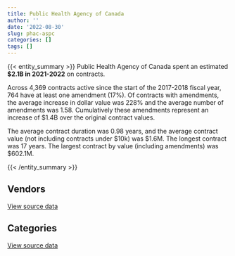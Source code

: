 ```yaml
---
title: Public Health Agency of Canada
author: ''
date: '2022-08-30'
slug: phac-aspc
categories: []
tags: []
---
```


<script src="/rmarkdown-libs/htmlwidgets/htmlwidgets.js"></script>
<link href="/rmarkdown-libs/datatables-css/datatables-crosstalk.css" rel="stylesheet" />
<script src="/rmarkdown-libs/datatables-binding/datatables.js"></script>
<script src="/rmarkdown-libs/jquery/jquery-3.6.0.min.js"></script>
<link href="/rmarkdown-libs/dt-core-bootstrap/css/dataTables.bootstrap.min.css" rel="stylesheet" />
<link href="/rmarkdown-libs/dt-core-bootstrap/css/dataTables.bootstrap.extra.css" rel="stylesheet" />
<script src="/rmarkdown-libs/dt-core-bootstrap/js/jquery.dataTables.min.js"></script>
<script src="/rmarkdown-libs/dt-core-bootstrap/js/dataTables.bootstrap.min.js"></script>
<link href="/rmarkdown-libs/crosstalk/css/crosstalk.min.css" rel="stylesheet" />
<script src="/rmarkdown-libs/crosstalk/js/crosstalk.min.js"></script>
<script src="/rmarkdown-libs/htmlwidgets/htmlwidgets.js"></script>
<link href="/rmarkdown-libs/datatables-css/datatables-crosstalk.css" rel="stylesheet" />
<script src="/rmarkdown-libs/datatables-binding/datatables.js"></script>
<script src="/rmarkdown-libs/jquery/jquery-3.6.0.min.js"></script>
<link href="/rmarkdown-libs/dt-core-bootstrap/css/dataTables.bootstrap.min.css" rel="stylesheet" />
<link href="/rmarkdown-libs/dt-core-bootstrap/css/dataTables.bootstrap.extra.css" rel="stylesheet" />
<script src="/rmarkdown-libs/dt-core-bootstrap/js/jquery.dataTables.min.js"></script>
<script src="/rmarkdown-libs/dt-core-bootstrap/js/dataTables.bootstrap.min.js"></script>
<link href="/rmarkdown-libs/crosstalk/css/crosstalk.min.css" rel="stylesheet" />
<script src="/rmarkdown-libs/crosstalk/js/crosstalk.min.js"></script>

{{< entity_summary >}}
Public Health Agency of Canada spent an estimated **\$2.1B in 2021-2022** on contracts.

Across 4,369 contracts active since the start of the 2017-2018 fiscal year, 764 have at least one amendment (17%). Of contracts with amendments, the average increase in dollar value was 228% and the average number of amendments was 1.58. Cumulatively these amendments represent an increase of \$1.4B over the original contract values.

The average contract duration was 0.98 years, and the average contract value (not including contracts under \$10k) was \$1.6M. The longest contract was 17 years. The largest contract by value (including amendments) was \$602.1M.

{{< /entity_summary >}}

## Vendors

<div id="htmlwidget-1" style="width:100%;height:auto;" class="datatables html-widget"></div>
<script type="application/json" data-for="htmlwidget-1">{"x":{"style":"bootstrap","filter":"none","vertical":false,"data":[["<a href=\"/vendors/3m_canada_company/\">3M CANADA COMPANY<\/a>","<a href=\"/vendors/ab_sciex/\">AB SCIEX<\/a>","<a href=\"/vendors/abb/\">ABB<\/a>","<a href=\"/vendors/abbott/\">ABBOTT<\/a>","<a href=\"/vendors/accenture/\">ACCENTURE<\/a>","<a href=\"/vendors/acklands_grainger/\">ACKLANDS GRAINGER<\/a>","<a href=\"/vendors/act/\">ACT<\/a>","<a href=\"/vendors/adapt_pharma_canada/\">ADAPT PHARMA CANADA<\/a>","<a href=\"/vendors/adpearl/\">ADPEARL<\/a>","<a href=\"/vendors/advanced_chippewa_technologies/\">ADVANCED CHIPPEWA TECHNOLOGIES<\/a>","<a href=\"/vendors/aeroports_de_montreal/\">AEROPORTS DE MONTREAL<\/a>","<a href=\"/vendors/agilent/\">AGILENT<\/a>","<a href=\"/vendors/ainsworth/\">AINSWORTH<\/a>","<a href=\"/vendors/altis_human_resources/\">ALTIS HUMAN RESOURCES<\/a>","<a href=\"/vendors/amazon/\">AMAZON<\/a>","<a href=\"/vendors/amd_medicom/\">AMD MEDICOM<\/a>","<a href=\"/vendors/anixter/\">ANIXTER<\/a>","<a href=\"/vendors/apotex/\">APOTEX<\/a>","<a href=\"/vendors/ari_financial_services/\">ARI FINANCIAL SERVICES<\/a>","<a href=\"/vendors/avi_spl_canada/\">AVI SPL CANADA<\/a>","<a href=\"/vendors/b_braun_of_canada/\">B BRAUN OF CANADA<\/a>","<a href=\"/vendors/bauer_hockey/\">BAUER HOCKEY<\/a>","<a href=\"/vendors/bavarian_nordic/\">BAVARIAN NORDIC<\/a>","<a href=\"/vendors/baxter/\">BAXTER<\/a>","<a href=\"/vendors/bayshore_healthcare/\">BAYSHORE HEALTHCARE<\/a>","<a href=\"/vendors/bdo_canada/\">BDO CANADA<\/a>","<a href=\"/vendors/beckman_coulter_canada/\">BECKMAN COULTER CANADA<\/a>","<a href=\"/vendors/bell_canada/\">BELL CANADA<\/a>","<a href=\"/vendors/bio_nuclear_diagnostics/\">BIO NUCLEAR DIAGNOSTICS<\/a>","<a href=\"/vendors/biomerieux_canada/\">BIOMERIEUX CANADA<\/a>","<a href=\"/vendors/biron_groupe_sante/\">BIRON GROUPE SANTE<\/a>","<a href=\"/vendors/black_mcdonald/\">BLACK MCDONALD<\/a>","<a href=\"/vendors/bluedot/\">BLUEDOT<\/a>","<a href=\"/vendors/bomimed/\">BOMIMED<\/a>","<a href=\"/vendors/bruker/\">BRUKER<\/a>","<a href=\"/vendors/cae/\">CAE<\/a>","<a href=\"/vendors/calian/\">CALIAN<\/a>","<a href=\"/vendors/calko_group/\">CALKO GROUP<\/a>","<a href=\"/vendors/campbell_drug_stores/\">CAMPBELL DRUG STORES<\/a>","<a href=\"/vendors/canada_post/\">CANADA POST<\/a>","<a href=\"/vendors/canadian_corps_of_commissionaires/\">CANADIAN CORPS OF COMMISSIONAIRES<\/a>","<a href=\"/vendors/canadian_emergency_ventilators/\">CANADIAN EMERGENCY VENTILATORS<\/a>","<a href=\"/vendors/canadian_paediatric_society/\">CANADIAN PAEDIATRIC SOCIETY<\/a>","<a href=\"/vendors/canadian_red_cross/\">CANADIAN RED CROSS<\/a>","<a href=\"/vendors/canon/\">CANON<\/a>","<a href=\"/vendors/carahsoft_technology/\">CARAHSOFT TECHNOLOGY<\/a>","<a href=\"/vendors/carleton_university/\">CARLETON UNIVERSITY<\/a>","<a href=\"/vendors/cbci_telecom/\">CBCI TELECOM<\/a>","<a href=\"/vendors/cdw_canada/\">CDW CANADA<\/a>","<a href=\"/vendors/cepheid/\">CEPHEID<\/a>","<a href=\"/vendors/charron_human_resources/\">CHARRON HUMAN RESOURCES<\/a>","<a href=\"/vendors/chu_sainte_justine/\">CHU SAINTE JUSTINE<\/a>","<a href=\"/vendors/chubb_edwards/\">CHUBB EDWARDS<\/a>","<a href=\"/vendors/cistel_technology/\">CISTEL TECHNOLOGY<\/a>","<a href=\"/vendors/clermark/\">CLERMARK<\/a>","<a href=\"/vendors/cofomo/\">COFOMO<\/a>","<a href=\"/vendors/commvault_systems/\">COMMVAULT SYSTEMS<\/a>","<a href=\"/vendors/compugen/\">COMPUGEN<\/a>","<a href=\"/vendors/confection_aventure/\">CONFECTION AVENTURE<\/a>","<a href=\"/vendors/contract_community/\">CONTRACT COMMUNITY<\/a>","<a href=\"/vendors/convergint_technologies/\">CONVERGINT TECHNOLOGIES<\/a>","<a href=\"/vendors/cummins_canada/\">CUMMINS CANADA<\/a>","<a href=\"/vendors/d_mark_biosciences/\">D MARK BIOSCIENCES<\/a>","<a href=\"/vendors/dalhousie_university/\">DALHOUSIE UNIVERSITY<\/a>","<a href=\"/vendors/decisive_group/\">DECISIVE GROUP<\/a>","<a href=\"/vendors/dell_computer/\">DELL COMPUTER<\/a>","<a href=\"/vendors/deloitte_and_touche/\">DELOITTE AND TOUCHE<\/a>","<a href=\"/vendors/dls_technology/\">DLS TECHNOLOGY<\/a>","<a href=\"/vendors/dnr_consulting_group/\">DNR CONSULTING GROUP<\/a>","<a href=\"/vendors/donna_cona/\">DONNA CONA<\/a>","<a href=\"/vendors/draeger/\">DRAEGER<\/a>","<a href=\"/vendors/dynacare/\">DYNACARE<\/a>","<a href=\"/vendors/dynamic_personnel_consultants/\">DYNAMIC PERSONNEL CONSULTANTS<\/a>","<a href=\"/vendors/eclipsys_solutions/\">ECLIPSYS SOLUTIONS<\/a>","<a href=\"/vendors/ecole_de_langues_abce/\">ECOLE DE LANGUES ABCE<\/a>","<a href=\"/vendors/ecole_de_langues_la_cite/\">ECOLE DE LANGUES LA CITE<\/a>","<a href=\"/vendors/ekos_research_associates/\">EKOS RESEARCH ASSOCIATES<\/a>","<a href=\"/vendors/elsevier/\">ELSEVIER<\/a>","<a href=\"/vendors/emergent_biosolutions/\">EMERGENT BIOSOLUTIONS<\/a>","<a href=\"/vendors/environics_research_group/\">ENVIRONICS RESEARCH GROUP<\/a>","<a href=\"/vendors/eperformance/\">EPERFORMANCE<\/a>","<a href=\"/vendors/ernst_young/\">ERNST YOUNG<\/a>","<a href=\"/vendors/esbe_scientific_industries/\">ESBE SCIENTIFIC INDUSTRIES<\/a>","<a href=\"/vendors/esri/\">ESRI<\/a>","<a href=\"/vendors/excel_human_resources/\">EXCEL HUMAN RESOURCES<\/a>","<a href=\"/vendors/factiva/\">FACTIVA<\/a>","<a href=\"/vendors/fast_forward_french/\">FAST FORWARD FRENCH<\/a>","<a href=\"/vendors/fast_track_staffing/\">FAST TRACK STAFFING<\/a>","<a href=\"/vendors/fca_canada/\">FCA CANADA<\/a>","<a href=\"/vendors/federal_express_canada/\">FEDERAL EXPRESS CANADA<\/a>","<a href=\"/vendors/felix_technology/\">FELIX TECHNOLOGY<\/a>","<a href=\"/vendors/ference_company_consulting/\">FERENCE COMPANY CONSULTING<\/a>","<a href=\"/vendors/fisher_paykel_healthcare/\">FISHER PAYKEL HEALTHCARE<\/a>","<a href=\"/vendors/fluid_energy_group/\">FLUID ENERGY GROUP<\/a>","<a href=\"/vendors/forrester_research/\">FORRESTER RESEARCH<\/a>","<a href=\"/vendors/fresenius_kabi_canada/\">FRESENIUS KABI CANADA<\/a>","<a href=\"/vendors/fti_professional_grade/\">FTI PROFESSIONAL GRADE<\/a>","<a href=\"/vendors/fujitsu/\">FUJITSU<\/a>","<a href=\"/vendors/g4s_security_services/\">G4S SECURITY SERVICES<\/a>","<a href=\"/vendors/galenvs_sciences/\">GALENVS SCIENCES<\/a>","<a href=\"/vendors/garda_security_group/\">GARDA SECURITY GROUP<\/a>","<a href=\"/vendors/gartner/\">GARTNER<\/a>","<a href=\"/vendors/general_electric_canada/\">GENERAL ELECTRIC CANADA<\/a>","<a href=\"/vendors/general_motors/\">GENERAL MOTORS<\/a>","<a href=\"/vendors/genesis_integration/\">GENESIS INTEGRATION<\/a>","<a href=\"/vendors/george_courey/\">GEORGE COUREY<\/a>","<a href=\"/vendors/getinge_canada/\">GETINGE CANADA<\/a>","<a href=\"/vendors/gilmore_reproductions/\">GILMORE REPRODUCTIONS<\/a>","<a href=\"/vendors/glaxosmithkline/\">GLAXOSMITHKLINE<\/a>","<a href=\"/vendors/global_life_sciences_solutions/\">GLOBAL LIFE SCIENCES SOLUTIONS<\/a>","<a href=\"/vendors/global_upholstery/\">GLOBAL UPHOLSTERY<\/a>","<a href=\"/vendors/goss_gilroy/\">GOSS GILROY<\/a>","<a href=\"/vendors/grand_toy/\">GRAND TOY<\/a>","<a href=\"/vendors/graybridge_international_consulting/\">GRAYBRIDGE INTERNATIONAL CONSULTING<\/a>","<a href=\"/vendors/greater_toronto_airport_authority/\">GREATER TORONTO AIRPORT AUTHORITY<\/a>","<a href=\"/vendors/groupe_robert/\">GROUPE ROBERT<\/a>","<a href=\"/vendors/hewlett_packard/\">HEWLETT PACKARD<\/a>","<a href=\"/vendors/ibm_canada/\">IBM CANADA<\/a>","<a href=\"/vendors/icu_medical_canada/\">ICU MEDICAL CANADA<\/a>","<a href=\"/vendors/illumina_canada/\">ILLUMINA CANADA<\/a>","<a href=\"/vendors/imperial_oil/\">IMPERIAL OIL<\/a>","<a href=\"/vendors/inksmith/\">INKSMITH<\/a>","<a href=\"/vendors/inter_medico/\">INTER MEDICO<\/a>","<a href=\"/vendors/interactive_audio_visual/\">INTERACTIVE AUDIO VISUAL<\/a>","<a href=\"/vendors/international_reporting/\">INTERNATIONAL REPORTING<\/a>","<a href=\"/vendors/iron_mountain/\">IRON MOUNTAIN<\/a>","<a href=\"/vendors/isoplex/\">ISOPLEX<\/a>","<a href=\"/vendors/itex/\">ITEX<\/a>","<a href=\"/vendors/j_sterling_industries/\">J STERLING INDUSTRIES<\/a>","<a href=\"/vendors/joseph_ribkoff/\">JOSEPH RIBKOFF<\/a>","<a href=\"/vendors/kone/\">KONE<\/a>","<a href=\"/vendors/konica_minolta_business_solutions/\">KONICA MINOLTA BUSINESS SOLUTIONS<\/a>","<a href=\"/vendors/kpmg/\">KPMG<\/a>","<a href=\"/vendors/language_research_development_group/\">LANGUAGE RESEARCH DEVELOPMENT GROUP<\/a>","<a href=\"/vendors/lansdowne_technologies/\">LANSDOWNE TECHNOLOGIES<\/a>","<a href=\"/vendors/larry_penner_enterprises/\">LARRY PENNER ENTERPRISES<\/a>","<a href=\"/vendors/les_traductions_tessier/\">LES TRADUCTIONS TESSIER<\/a>","<a href=\"/vendors/life_technologies/\">LIFE TECHNOLOGIES<\/a>","<a href=\"/vendors/lifelabs/\">LIFELABS<\/a>","<a href=\"/vendors/lionbridge/\">LIONBRIDGE<\/a>","<a href=\"/vendors/logistik_unicorp/\">LOGISTIK UNICORP<\/a>","<a href=\"/vendors/lowe_martin_company/\">LOWE MARTIN COMPANY<\/a>","<a href=\"/vendors/lro_staffing/\">LRO STAFFING<\/a>","<a href=\"/vendors/luminultra_technologies/\">LUMINULTRA TECHNOLOGIES<\/a>","<a href=\"/vendors/maxsys_staffing_and_consulting/\">MAXSYS STAFFING AND CONSULTING<\/a>","<a href=\"/vendors/mckesson_canada/\">MCKESSON CANADA<\/a>","<a href=\"/vendors/medtronic_canada/\">MEDTRONIC CANADA<\/a>","<a href=\"/vendors/meridian_medical_technologies/\">MERIDIAN MEDICAL TECHNOLOGIES<\/a>","<a href=\"/vendors/metro_logistics/\">METRO LOGISTICS<\/a>","<a href=\"/vendors/micronostyx/\">MICRONOSTYX<\/a>","<a href=\"/vendors/microsoft_canada/\">MICROSOFT CANADA<\/a>","<a href=\"/vendors/ministry_of_finance/\">MINISTRY OF FINANCE<\/a>","<a href=\"/vendors/mishkumi_technologies/\">MISHKUMI TECHNOLOGIES<\/a>","<a href=\"/vendors/mitsubishi_motor_sales/\">MITSUBISHI MOTOR SALES<\/a>","<a href=\"/vendors/mnp/\">MNP<\/a>","<a href=\"/vendors/mufactor/\">MUFACTOR<\/a>","<a href=\"/vendors/mustang_survival/\">MUSTANG SURVIVAL<\/a>","<a href=\"/vendors/natco_pharma_canada/\">NATCO PHARMA CANADA<\/a>","<a href=\"/vendors/nations_translation_group/\">NATIONS TRANSLATION GROUP<\/a>","<a href=\"/vendors/nattiq/\">NATTIQ<\/a>","<a href=\"/vendors/nav_canada/\">NAV CANADA<\/a>","<a href=\"/vendors/neptune_security_services/\">NEPTUNE SECURITY SERVICES<\/a>","<a href=\"/vendors/newfound_recruiting/\">NEWFOUND RECRUITING<\/a>","<a href=\"/vendors/nisha_techonologies/\">NISHA TECHONOLOGIES<\/a>","<a href=\"/vendors/nissan_canada/\">NISSAN CANADA<\/a>","<a href=\"/vendors/northern_micro/\">NORTHERN MICRO<\/a>","<a href=\"/vendors/nova_networks/\">NOVA NETWORKS<\/a>","<a href=\"/vendors/onx_enterprise_solutions/\">ONX ENTERPRISE SOLUTIONS<\/a>","<a href=\"/vendors/opentext/\">OPENTEXT<\/a>","<a href=\"/vendors/oproma/\">OPROMA<\/a>","<a href=\"/vendors/optiv_canada_federal/\">OPTIV CANADA FEDERAL<\/a>","<a href=\"/vendors/oracle_canada/\">ORACLE CANADA<\/a>","<a href=\"/vendors/paladin_group/\">PALADIN GROUP<\/a>","<a href=\"/vendors/pattison_sign_group/\">PATTISON SIGN GROUP<\/a>","<a href=\"/vendors/pra/\">PRA<\/a>","<a href=\"/vendors/precision_adm/\">PRECISION ADM<\/a>","<a href=\"/vendors/pricewaterhouse_coopers/\">PRICEWATERHOUSE COOPERS<\/a>","<a href=\"/vendors/primed_medical_products/\">PRIMED MEDICAL PRODUCTS<\/a>","<a href=\"/vendors/proline_advantage/\">PROLINE ADVANTAGE<\/a>","<a href=\"/vendors/prologic_systems/\">PROLOGIC SYSTEMS<\/a>","<a href=\"/vendors/proquest/\">PROQUEST<\/a>","<a href=\"/vendors/purespirit_solutions/\">PURESPIRIT SOLUTIONS<\/a>","<a href=\"/vendors/qiagen/\">QIAGEN<\/a>","<a href=\"/vendors/qmr/\">QMR<\/a>","<a href=\"/vendors/quantum_management_services/\">QUANTUM MANAGEMENT SERVICES<\/a>","<a href=\"/vendors/quartz_nature/\">QUARTZ NATURE<\/a>","<a href=\"/vendors/queen_s_university/\">QUEEN S UNIVERSITY<\/a>","<a href=\"/vendors/quintet_consulting/\">QUINTET CONSULTING<\/a>","<a href=\"/vendors/r_r_international_translation/\">R R INTERNATIONAL TRANSLATION<\/a>","<a href=\"/vendors/randstad/\">RANDSTAD<\/a>","<a href=\"/vendors/raymond_chabot_grant_thornton/\">RAYMOND CHABOT GRANT THORNTON<\/a>","<a href=\"/vendors/reactor_engineering_group/\">REACTOR ENGINEERING GROUP<\/a>","<a href=\"/vendors/redacted/\">REDACTED<\/a>","<a href=\"/vendors/ricoh/\">RICOH<\/a>","<a href=\"/vendors/risk_sciences_international/\">RISK SCIENCES INTERNATIONAL<\/a>","<a href=\"/vendors/roche_diagnostics/\">ROCHE DIAGNOSTICS<\/a>","<a href=\"/vendors/rogers/\">ROGERS<\/a>","<a href=\"/vendors/roudel_medical_and_surgical/\">ROUDEL MEDICAL AND SURGICAL<\/a>","<a href=\"/vendors/salesforce_canada/\">SALESFORCE CANADA<\/a>","<a href=\"/vendors/samson_associes/\">SAMSON ASSOCIES<\/a>","<a href=\"/vendors/sas_institute/\">SAS INSTITUTE<\/a>","<a href=\"/vendors/scalar_decisions/\">SCALAR DECISIONS<\/a>","<a href=\"/vendors/seqirus_canada/\">SEQIRUS CANADA<\/a>","<a href=\"/vendors/shi_canada/\">SHI CANADA<\/a>","<a href=\"/vendors/siemens/\">SIEMENS<\/a>","<a href=\"/vendors/smiths_medical_canada/\">SMITHS MEDICAL CANADA<\/a>","<a href=\"/vendors/softchoice/\">SOFTCHOICE<\/a>","<a href=\"/vendors/softsim_technologies/\">SOFTSIM TECHNOLOGIES<\/a>","<a href=\"/vendors/solotech/\">SOLOTECH<\/a>","<a href=\"/vendors/spartan_bioscience/\">SPARTAN BIOSCIENCE<\/a>","<a href=\"/vendors/st_john_ambulance/\">ST JOHN AMBULANCE<\/a>","<a href=\"/vendors/stanfields/\">STANFIELDS<\/a>","<a href=\"/vendors/steris_canada/\">STERIS CANADA<\/a>","<a href=\"/vendors/stryker_canada/\">STRYKER CANADA<\/a>","<a href=\"/vendors/subaru_canada/\">SUBARU CANADA<\/a>","<a href=\"/vendors/suncor_energy/\">SUNCOR ENERGY<\/a>","<a href=\"/vendors/supermax_healthcare_canada/\">SUPERMAX HEALTHCARE CANADA<\/a>","<a href=\"/vendors/switch_health_holdings/\">SWITCH HEALTH HOLDINGS<\/a>","<a href=\"/vendors/systems_for_research/\">SYSTEMS FOR RESEARCH<\/a>","<a href=\"/vendors/systemscope/\">SYSTEMSCOPE<\/a>","<a href=\"/vendors/tag_hr/\">TAG HR<\/a>","<a href=\"/vendors/teknion/\">TEKNION<\/a>","<a href=\"/vendors/teksystems_canada/\">TEKSYSTEMS CANADA<\/a>","<a href=\"/vendors/telus_canada/\">TELUS CANADA<\/a>","<a href=\"/vendors/tenaquip/\">TENAQUIP<\/a>","<a href=\"/vendors/tervita/\">TERVITA<\/a>","<a href=\"/vendors/the_aim_group/\">THE AIM GROUP<\/a>","<a href=\"/vendors/the_calgary_airport_authority/\">THE CALGARY AIRPORT AUTHORITY<\/a>","<a href=\"/vendors/the_right_door_consulting/\">THE RIGHT DOOR CONSULTING<\/a>","<a href=\"/vendors/the_stevens_company/\">THE STEVENS COMPANY<\/a>","<a href=\"/vendors/thermo_fisher_scientific/\">THERMO FISHER SCIENTIFIC<\/a>","<a href=\"/vendors/thornhill_medical/\">THORNHILL MEDICAL<\/a>","<a href=\"/vendors/toronto_stamp/\">TORONTO STAMP<\/a>","<a href=\"/vendors/toyota/\">TOYOTA<\/a>","<a href=\"/vendors/tpg_technology_consultants/\">TPG TECHNOLOGY CONSULTANTS<\/a>","<a href=\"/vendors/triplewell_canada/\">TRIPLEWELL CANADA<\/a>","<a href=\"/vendors/trudell_healthcare_solutions/\">TRUDELL HEALTHCARE SOLUTIONS<\/a>","<a href=\"/vendors/turtle_island_staffing/\">TURTLE ISLAND STAFFING<\/a>","<a href=\"/vendors/tyco_integrated_fire_security/\">TYCO INTEGRATED FIRE SECURITY<\/a>","<a href=\"/vendors/ubiqus_canada/\">UBIQUS CANADA<\/a>","<a href=\"/vendors/university_of_alberta/\">UNIVERSITY OF ALBERTA<\/a>","<a href=\"/vendors/university_of_british_columbia/\">UNIVERSITY OF BRITISH COLUMBIA<\/a>","<a href=\"/vendors/university_of_calgary/\">UNIVERSITY OF CALGARY<\/a>","<a href=\"/vendors/university_of_guelph/\">UNIVERSITY OF GUELPH<\/a>","<a href=\"/vendors/university_of_ottawa/\">UNIVERSITY OF OTTAWA<\/a>","<a href=\"/vendors/university_of_regina/\">UNIVERSITY OF REGINA<\/a>","<a href=\"/vendors/university_of_saskatchewan/\">UNIVERSITY OF SASKATCHEWAN<\/a>","<a href=\"/vendors/university_of_toronto/\">UNIVERSITY OF TORONTO<\/a>","<a href=\"/vendors/university_of_waterloo/\">UNIVERSITY OF WATERLOO<\/a>","<a href=\"/vendors/university_of_western_ontario/\">UNIVERSITY OF WESTERN ONTARIO<\/a>","<a href=\"/vendors/urban_valley_transport/\">URBAN VALLEY TRANSPORT<\/a>","<a href=\"/vendors/vancouver_airport_authority/\">VANCOUVER AIRPORT AUTHORITY<\/a>","<a href=\"/vendors/vanrx_pharmasystems/\">VANRX PHARMASYSTEMS<\/a>","<a href=\"/vendors/virtual_possibilities_division/\">VIRTUAL POSSIBILITIES DIVISION<\/a>","<a href=\"/vendors/visiontec/\">VISIONTEC<\/a>","<a href=\"/vendors/voyageur_transportation/\">VOYAGEUR TRANSPORTATION<\/a>","<a href=\"/vendors/vwr_international/\">VWR INTERNATIONAL<\/a>","<a href=\"/vendors/waters/\">WATERS<\/a>","<a href=\"/vendors/wazana_clothing/\">WAZANA CLOTHING<\/a>","<a href=\"/vendors/wesco_distribution_canada/\">WESCO DISTRIBUTION CANADA<\/a>","<a href=\"/vendors/westcomb_outerwear/\">WESTCOMB OUTERWEAR<\/a>","<a href=\"/vendors/winmar_canada_international/\">WINMAR CANADA INTERNATIONAL<\/a>","<a href=\"/vendors/wolters_kluwer/\">WOLTERS KLUWER<\/a>","<a href=\"/vendors/woolly_mammoth_outerwear/\">WOOLLY MAMMOTH OUTERWEAR<\/a>","<a href=\"/vendors/wsp/\">WSP<\/a>","<a href=\"/vendors/xerox/\">XEROX<\/a>"],[null,63649.41,null,36701.71,31932.06,96869.82,null,null,null,null,null,266302.7,null,null,null,null,370773.9,null,14175,null,null,null,4405322.4,null,null,85049.87,425126.83,37480.63,null,47387.68,null,null,null,null,39793.99,null,null,null,null,592.48,184284.02,null,2534056.92,null,15330.13,null,null,null,12696.86,null,34804,107772.12,53138.4,null,null,null,5597.57,105584.67,null,58240.04,17495.98,null,58943.81,null,4819.75,828887.95,97350.19,28862.2,116435.04,12566.59,null,null,93176.53,496751.17,48554.71,14826.21,null,null,1589432.03,5869.92,null,null,null,48101.64,418810.23,770257.99,33494.09,null,null,null,59629.18,null,null,null,null,null,null,6369.89,null,null,null,71347.5,62090.51,null,294971.6,null,672847.68,16950,14205799.73,null,11477.98,81881.69,null,19323,null,null,null,93315.85,null,2987954.92,null,null,526639.39,null,72371.04,34234.87,null,20420.4,null,null,16213.77,2079,403965.78,41583.67,54787.34,28864.5,26086.22,551089.73,null,301603.56,null,null,61691.07,null,64431.95,392263.68,null,88511.29,null,null,104596.08,104129.03,13153.2,null,null,null,null,null,null,null,null,null,33472.7,162599.44,27516.63,774327.57,null,8920.94,74580,5152.8,null,680617.53,null,4138.08,162713.13,null,1886.79,null,null,49600.19,26291.13,null,260602.77,305876.53,18050.06,null,219329.32,null,0,17522.72,211207.75,null,null,192337.22,null,269503.42,24459.24,null,null,82836.2,35877.5,12295.27,null,22446.66,22083.46,null,null,null,15913.79,null,13253.28,null,36403.37,14947.3,null,null,null,null,null,null,67510,null,null,null,null,36225,429038.89,null,null,null,873194.64,null,null,null,null,null,null,34814.88,31517.52,84750,1018194.49,176079.4,38603.85,300798.7,463097.7,null,286038.42,null,56528.17,94543.25,null,null,null,null,null,null,43765.89,15970.5,null,null,null,null,null,null,20370,36126.75],[null,67214.25,null,178453.2,27370.34,683413.17,9596.25,155940,null,null,null,50512.3,null,null,13661.2,170389.69,null,null,null,null,null,null,null,null,293180.55,null,189266.26,null,253186.29,821947.84,null,null,173915.88,78618.01,39988.64,null,null,null,1790850.95,10820.52,1476534.93,null,2540999.54,1477710.08,20525.46,null,24750,10769.8,754.94,null,null,133066.39,111062.23,null,2289.83,null,11014.5,null,null,69368.8,null,128336.25,248915.08,null,5777.9,89603.28,null,30836.4,null,null,404949.18,null,74332.93,null,91284.15,44824.51,17037.57,null,1593786.64,179619.58,35527.2,null,1586987.52,45371.08,1338654.71,772368.29,212438.71,null,null,null,null,null,null,null,null,null,null,18199.7,null,null,608753.76,59972.5,67253.85,null,46650.08,null,674691.1,null,16621881.36,null,null,147513.63,97455.47,null,null,null,null,359421.34,null,2576467.01,16280.25,null,1033120.4,10676.58,99953.96,25355.76,null,null,null,null,19590.98,8454.6,535239.74,50069.03,177208.46,null,212653.78,802577.52,null,103411.6,null,38205.08,null,null,52855.58,772688.35,1017696.92,147347.64,null,null,210000,380832.79,null,40075.35,102773.23,null,null,183455.5,26170.26,null,2733333.33,null,33564.41,53935.2,null,1386509.3,null,76767.04,33900,3882.25,null,22766.71,null,11285.67,118995.87,null,9865.21,null,null,null,47562.13,null,127597.31,432449.18,24516.06,null,322589.75,9351.88,0,null,86282.34,null,339775.2,274678.65,206758.54,180207.05,24526.26,null,null,33900,null,24999.45,9679171.56,31199.48,27259.53,null,24201.72,31188,64481.59,2014169.59,13289.59,null,22345.06,null,28716.45,null,null,null,null,39776,175141.51,null,null,null,37755.36,21238.77,42291.09,null,32487.5,440177.51,485312.93,5345363.17,null,null,null,null,null,21919.32,95762.12,55935,1272733.84,77335.01,38709.62,328674.74,406675.28,null,296797.19,null,null,null,null,null,null,null,356293,117569.63,22343.92,null,null,null,null,null,1359.63,null,38535,50844.04],[0,77982.69,null,4768572.71,3652849.74,2481786.47,438.69,null,2784320,136962.19,null,23042.25,42431.3,61339.53,4986338.8,18850771.85,null,214149.81,null,13073.03,3993774.25,7345000,null,12597098.37,8595132.48,null,284560.4,null,51976334.78,36156016.19,null,null,763984.03,7121983.94,75139.25,282500000,674975,17514455.97,163415149.05,11526,11330961.36,169500000,2447241.11,19198991.95,20469.38,7256.08,null,null,17363.52,null,null,127202.49,70858.98,null,417893.92,99666,null,109112.87,8102377.25,54605.01,61210.91,9959.46,3392850.6,1497232.3,null,818417.78,6413778.19,16529.31,null,6969.04,10557603.62,null,null,null,63428.53,7714.29,182964.95,null,1727368.6,null,null,null,51715850.5,363360.11,1267561.92,null,74600.76,2222.07,44268.83,17238137.47,null,78750,6448443.7,74641995.15,null,822735.21,237300000,null,2912943.48,4188092.29,4124677.44,2103898.02,5615.58,9381476.71,78178.43,39664078.02,7268404.33,13887.7,16591346.63,297093.41,null,77834.27,2223202.93,null,4204721.11,10125055.29,7566480,1381134.93,6439913.22,1726697.08,13557.86,56529832,6064306.77,null,79100,426822.46,113565000,null,27792616.91,26324893.09,19537.46,12790.79,762556.83,19511.83,228604.41,null,null,31499852.91,null,449270.28,56291136.22,3768515.39,null,102986210.97,87094.33,null,17737003.48,2916884.65,23832455,9943778.07,1852244.78,459202.65,null,341753.76,328939.54,256160830,12320236.52,1530066.52,285277.34,24351.5,1266666.67,null,12560.85,74507.13,null,6054352.52,38665.98,null,null,null,45000.22,417485.46,17629718.43,null,27916.65,12474475,null,47675313.68,373182500,null,null,57775.21,5580334.29,296502.6,null,4698041.71,264935.1,71943.15,221025.2,null,null,10689319.15,62708121.82,339075.75,350428.73,38325620.16,24459.24,48540881.83,10579.31,33432,null,null,9652725.73,51212.59,58050.17,5773417.99,48679.59,null,null,147034380.41,11088.86,17639063.76,29985.1,42480890.04,null,null,69305076.93,51683366.19,3034500,null,4436.97,17941.19,24190.37,84078.64,1677851.07,null,1101833.91,602299.32,401237.45,108178807.72,1751231.84,195105755.77,27177969,97831.93,null,6693622.09,8231263.87,60366.47,38203.7,null,207566.1,8030.14,38603.85,305616.62,458941.16,null,488919.37,244434.83,null,null,7445927.27,null,7412039.8,172977959.2,null,4809222.84,155477.21,null,62951295.28,10255.15,6623720.17,53100000,55140.37,33625034.35,null,49691.19],[0,94235.72,12016.5,39135980.65,6186205.09,355417.31,null,null,4619440,627505.77,8294161.13,48898.55,null,197427.32,666700,18537554.91,null,226564.29,null,null,964482.9,null,null,2729371.31,2170181.53,null,586076.39,99681.3,15564150.94,10194684.95,53460393.73,89796.18,null,5370267.05,75139.25,null,4157458.56,3566730.55,null,null,26228554.08,null,2607305.07,74462865.95,20469.38,5726.62,null,null,3295.05,40505521.81,null,127202.49,70858.98,39832.5,null,null,null,23324.73,6982342.75,71690.38,145798,68966.34,88927.06,1751035.61,null,220411.96,31060213.1,29506.2,null,145981.47,18136.09,132774448.34,12668.36,null,32709.9,null,189245.77,20938.53,3904227.16,null,null,117861.63,261166.68,28351.7,308011.97,null,114204.2,20220.5,null,73161862.53,null,null,2831888.95,32742635.42,306435,1014521.46,null,null,13449456.52,7254282.71,17172891.49,411762.62,6591627.85,1489123.29,null,null,7876304.61,null,9345509.95,34958.53,null,109689.23,null,null,39518446.92,15146086.8,null,368031.34,null,9133434.87,15859.83,null,6352947.46,null,null,470475.18,null,null,21047625.09,22723441.92,14565.55,14690.13,3057630.47,40788.17,126355.8,null,null,10460651.94,166914579.84,651872.39,60076797.43,null,null,135495.1,4513.82,null,null,10250967.23,48869921.78,10682874.68,157598.39,459202.65,null,103556.22,535263.42,null,11331793.48,467947.18,527341.76,null,null,255474.92,40822.76,27106.45,null,3573970.91,null,null,null,4962.72,627615.07,52887.23,18206053.29,null,null,5808725,1029026.25,19662086.47,null,null,null,53663.33,169828.27,165145.97,null,3173974.61,1007520.75,30877.09,324245.44,null,462110.01,37618180.85,null,279606.59,368508.73,83547126.14,14340.49,13716468.17,216564.72,470337,29832,null,9652725.73,46926.3,85585.85,null,1182925.02,null,null,null,19235.06,10407536.24,7804.34,null,null,18928.56,104339933.88,471610716.51,null,null,43577.34,null,14229.63,115822.61,879350.84,null,null,5636903.87,486421.66,552020.22,1137178.31,null,null,null,38330.15,3883471.71,10150038.22,65883.49,null,null,367567.63,27914.28,27967.5,298275.4,683887.13,7051.2,573160.75,494625.54,null,null,9134072.73,11791021.92,3706019.9,null,null,4799206.93,395648.37,null,36540694.39,13416.24,5133886.45,null,null,36018161.52,null,38970.67]],"container":"<table class=\"table table-striped table-hover row-border order-column display\">\n  <thead>\n    <tr>\n      <th>Vendor<\/th>\n      <th>2018-2019<\/th>\n      <th>2019-2020<\/th>\n      <th>2020-2021<\/th>\n      <th>2021-2022<\/th>\n    <\/tr>\n  <\/thead>\n<\/table>","options":{"order":[[4,"desc"]],"pageLength":10,"autoWidth":true,"columnDefs":[{"targets":1,"render":"function(data, type, row, meta) {\n    return type !== 'display' ? data : DTWidget.formatCurrency(data, \"$\", 2, 3, \",\", \".\", true, null);\n  }"},{"targets":2,"render":"function(data, type, row, meta) {\n    return type !== 'display' ? data : DTWidget.formatCurrency(data, \"$\", 2, 3, \",\", \".\", true, null);\n  }"},{"targets":3,"render":"function(data, type, row, meta) {\n    return type !== 'display' ? data : DTWidget.formatCurrency(data, \"$\", 2, 3, \",\", \".\", true, null);\n  }"},{"targets":4,"render":"function(data, type, row, meta) {\n    return type !== 'display' ? data : DTWidget.formatCurrency(data, \"$\", 2, 3, \",\", \".\", true, null);\n  }"},{"width":"16%","targets":[1,2,3,4]},{"className":"dt-right","targets":[1,2,3,4]}],"orderClasses":false}},"evals":["options.columnDefs.0.render","options.columnDefs.1.render","options.columnDefs.2.render","options.columnDefs.3.render"],"jsHooks":[]}</script>
<p class="text-right">
<a href="https://github.com/GoC-Spending/contracts-data/tree/main/data/out/departments/phac-aspc/summary_by_fiscal_year_by_vendor.csv" class="source-data-link btn btn-link">View source data</a>
</p>

## Categories

<div id="htmlwidget-2" style="width:100%;height:auto;" class="datatables html-widget"></div>
<script type="application/json" data-for="htmlwidget-2">{"x":{"style":"bootstrap","filter":"none","vertical":false,"data":[["<a href=\"/categories/other/\">(Other)<\/a>","<a href=\"/categories/facilities_and_construction/\">Facilities and construction<\/a>","<a href=\"/categories/office_management/\">Office management<\/a>","<a href=\"/categories/professional_services/\">Professional services<\/a>","<a href=\"/categories/information_technology/\">Information technology<\/a>","<a href=\"/categories/medical/\">Medical<\/a>","<a href=\"/categories/transportation_and_logistics/\">Transportation and logistics<\/a>","<a href=\"/categories/industrial_products_and_services/\">Industrial products and services<\/a>","<a href=\"/categories/travel/\">Travel<\/a>","<a href=\"/categories/security_and_protection/\">Security and protection<\/a>","<a href=\"/categories/human_capital/\">Human capital<\/a>"],[319158.81,3847708.57,816347.58,31179774.43,5773855.09,12689580.09,74172.08,5725821.6,null,184284.02,2063007.14],[262970.36,7974539.95,627701.55,34268244.16,4202306.55,34879043.78,346364.44,8552652.39,41937.8,2132816.49,1530947.42],[128954.81,58370662.11,4955253.93,103409865.82,25598323.5,3464398021.36,12507498.35,176540004.43,null,36083975.71,3288849.8],[34030.9,4966600.42,617580.31,454947583.4,46341251.57,1484678180.08,7070786.22,16514254.38,null,76105210.04,4931995.11]],"container":"<table class=\"table table-striped table-hover row-border order-column display\">\n  <thead>\n    <tr>\n      <th>Category<\/th>\n      <th>2018-2019<\/th>\n      <th>2019-2020<\/th>\n      <th>2020-2021<\/th>\n      <th>2021-2022<\/th>\n    <\/tr>\n  <\/thead>\n<\/table>","options":{"order":[[4,"desc"]],"dom":"t","pageLength":30,"autoWidth":true,"columnDefs":[{"targets":1,"render":"function(data, type, row, meta) {\n    return type !== 'display' ? data : DTWidget.formatCurrency(data, \"$\", 2, 3, \",\", \".\", true, null);\n  }"},{"targets":2,"render":"function(data, type, row, meta) {\n    return type !== 'display' ? data : DTWidget.formatCurrency(data, \"$\", 2, 3, \",\", \".\", true, null);\n  }"},{"targets":3,"render":"function(data, type, row, meta) {\n    return type !== 'display' ? data : DTWidget.formatCurrency(data, \"$\", 2, 3, \",\", \".\", true, null);\n  }"},{"targets":4,"render":"function(data, type, row, meta) {\n    return type !== 'display' ? data : DTWidget.formatCurrency(data, \"$\", 2, 3, \",\", \".\", true, null);\n  }"},{"width":"16%","targets":[1,2,3,4]},{"className":"dt-right","targets":[1,2,3,4]}],"orderClasses":false,"lengthMenu":[10,25,30,50,100]}},"evals":["options.columnDefs.0.render","options.columnDefs.1.render","options.columnDefs.2.render","options.columnDefs.3.render"],"jsHooks":[]}</script>
<p class="text-right">
<a href="https://github.com/GoC-Spending/contracts-data/tree/main/data/out/departments/phac-aspc/summary_by_fiscal_year_by_category.csv" class="source-data-link btn btn-link">View source data</a>
</p>
